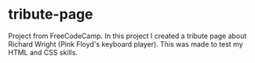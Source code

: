 # tribute-page
Project from FreeCodeCamp. In this project I created a tribute page about Richard Wright (Pink Floyd's keyboard player). This was made to test my HTML and CSS skills.